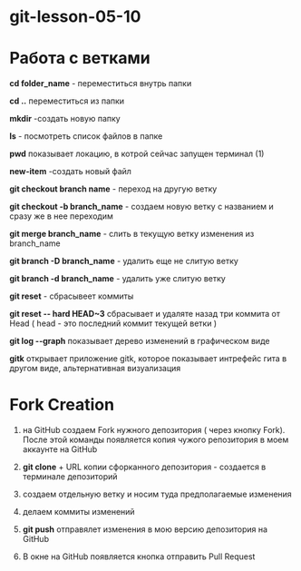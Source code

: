 # git-lesson-05-10
# Работа с ветками

**cd folder_name** -  переместиться внутрь папки

**cd ..** переместиться из папки

**mkdir**  -создать новую папку

**ls** -  посмотреть список файлов в папке

**pwd** показывает локацию, в котрой сейчас запущен терминал (1)

**new-item** -создать новый файл

**git checkout branch name** - переход на другую ветку 

**git checkout -b branch_name** - создаем новую ветку с названием и сразу же в нее переходим

**git merge branch_name** -  слить в текущую ветку изменения из branch_name

**git branch -D branch_name** -  удалить еще не слитую ветку

**git branch -d branch_name** - удалить уже слитую ветку

**git reset** - сбрасывеет коммиты

**git reset -- hard HEAD~3**   сбрасывает и удаляте назад три коммита от  Head ( head - это последний коммит текущей ветки )

**git log --graph** показывает дерево изменений в графическом виде

**gitk** открывает приложение gitk, которое показывает интрефейс гита в другом виде, альтернативная визуализация

# Fork Creation
1. на GitHub создаем  Fork нужного депозитория ( через кнопку Fork). После этой команды появляется копия чужого репозитория в моем аккаунте на GitHub

2. **git clone** + URL копии сфорканного депозитория  -  создается в терминале депозиторий

3. создаем отдельную ветку и носим туда предполагаемые изменения

4. делаем коммиты изменений

5. **git push** отправялет изменения в мою версию депозитория на GitHub

6. В окне на GitHub появляется кнопка отправить Pull Request 